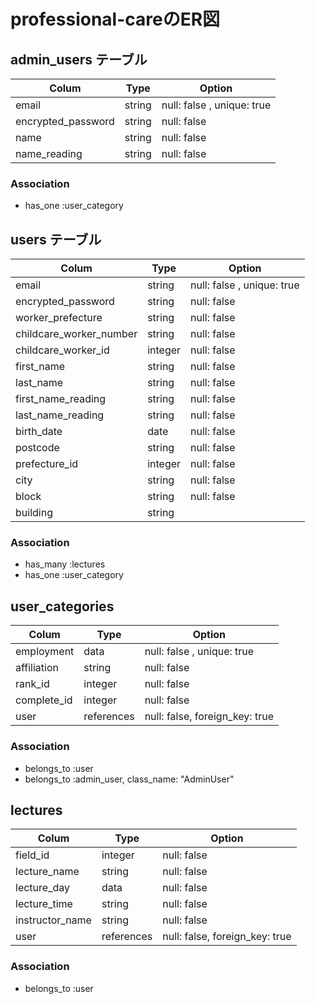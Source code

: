 # professional-careのER図

## admin_users テーブル

| Colum              | Type      | Option                            |
|--------------------|-----------|-----------------------------------|
| email              |string     |null: false , unique: true         |
| encrypted_password |string     |null: false                        |
| name               |string     |null: false                        |
| name_reading       |string     |null: false                        |

### Association

- has_one :user_category


## users テーブル

| Colum                  | Type      | Option                       |
|------------------------|-----------|------------------------------|
| email                  |string     |null: false , unique: true    |
| encrypted_password     |string     |null: false                   |
| worker_prefecture      |string     |null: false                   |
| childcare_worker_number|string     |null: false                   |
| childcare_worker_id    |integer    |null: false                   |
| first_name             |string     |null: false                   |
| last_name              |string     |null: false                   |
| first_name_reading     |string     |null: false                   |
| last_name_reading      |string     |null: false                   |
| birth_date             |date       |null: false                   |
| postcode               |string     |null: false                   |
| prefecture_id          |integer    |null: false                   |
| city                   |string     |null: false                   |
| block                  |string     |null: false                   |
| building               |string     |                              |

### Association

- has_many :lectures
- has_one :user_category


## user_categories


| Colum                | Type      | Option                       |
|----------------------|-----------|------------------------------|
| employment           |data       |null: false , unique: true    |
| affiliation          |string     |null: false                   |
| rank_id              |integer    |null: false                   |
| complete_id          |integer    |null: false                   |
| user                 |references |null: false, foreign_key: true|

### Association

- belongs_to :user
- belongs_to :admin_user, class_name: "AdminUser"


## lectures

| Colum              | Type      | Option                       |
|--------------------|-----------|------------------------------|
| field_id           |integer    |null: false                   |
| lecture_name       |string     |null: false                   |
| lecture_day        |data       |null: false                   |
| lecture_time       |string     |null: false                   |
| instructor_name    |string     |null: false                   |
| user               |references |null: false, foreign_key: true|

### Association

- belongs_to :user
